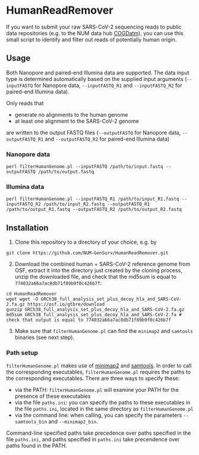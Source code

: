 # HumanReadRemover
If you want to submit your raw SARS-CoV-2 sequencing reads to public data repositories (e.g. to the NUM data hub [COGDatm](https://cogdat.dat)), you can use this small script to identify and filter out reads of potentially human origin.

## Usage
Both Nanopore and paired-end Illumina data are supported. The data input type is determined automatically based on the supplied input arguments (`--inputFASTQ` for Nanopore data, `--inputFASTQ_R1` and `--inputFASTQ_R2` for paired-end Illumina data).

Only reads that
- generate no alignments to the human genome
- at least one alignment to the SARS-CoV-2 genome

are written to the output FASTQ files (`--outputFASTQ` for Nanopore data, `--outputFASTQ_R1` and `--outputFASTQ_R2` for paired-end Illumina data)

### Nanopore data
`perl filterHumanGenome.pl --inputFASTQ /path/to/input.fastq --outputFASTQ /path/to/output.fastq`

### Illumina data
`perl filterHumanGenome.pl --inputFASTQ_R1 /path/to/input_R1.fastq --inputFASTQ_R2 /path/to/input_R2.fastq --outputFASTQ_R1 /path/to/output_R1.fastq --outputFASTQ_R2 /path/to/output_R2.fastq`

## Installation
1. Clone this repository to a directory of your choice, e.g. by
```
git clone https://github.com/NUM-GenSurv/HumanReadRemover.git
```
2. Download the combined human + SARS-CoV-2 reference genome from OSF, extract it into the directory just created by the cloning process, unzip the downloaded file, and check that the md5sum is equal to `774032a66a7ac8db71f89b9f0c426b7f`:

```
cd HumanReadRemover
wget wget -O GRCh38_full_analysis_set_plus_decoy_hla_and_SARS-CoV-2.fa.gz https://osf.io/gtbre/download 
gunzip GRCh38_full_analysis_set_plus_decoy_hla_and_SARS-CoV-2.fa.gz
md5sum GRCh38_full_analysis_set_plus_decoy_hla_and_SARS-CoV-2.fa # check that output is equal to 774032a66a7ac8db71f89b9f0c426b7f
```

3. Make sure that `filterHumanGenome.pl` can find the `minimap2` and `samtools` binaries (see next step).

### Path setup
`filterHumanGenome.pl` makes use of [minimap2](https://github.com/lh3/minimap2) and [samtools](http://www.htslib.org/). In order to call the corresponding executables, `filterHumanGenome.pl` requires the paths to the corresponding executables. There are three ways to specify these:
- via the PATH: `filterHumanGenome.pl` will examine your PATH for the presence of these executables
- via the file `paths.ini`: you can specify the paths to these executables in the file `paths.ini`, located in the same directory as `filterHumanGenome.pl`
- via the command line: when calling, you can specify the parameters `--samtools_bin` and `--minimap2_bin`.

Command-line specified paths take precedence over paths specified in the file `paths.ini`, and paths specified in `paths.ini` take precendence over paths found in the PATH.




